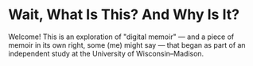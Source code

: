 # Wait, What Is This? And Why Is It?

Welcome! This is an exploration of "digital memoir" — and a piece of memoir in its own right, some (me) might say — that began as part of an independent study at the University of Wisconsin–Madison.